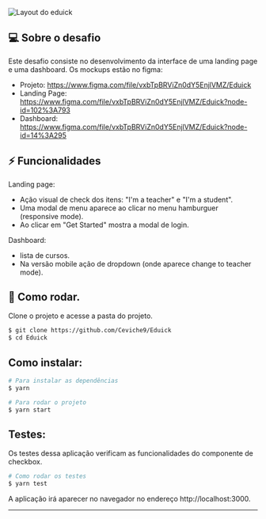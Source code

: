 ![Layout do eduick](https://user-images.githubusercontent.com/83431609/127244734-28fce8d5-ba8d-4a1c-80d7-de29ea28bb04.png)

## 💻 Sobre o desafio

Este desafio consiste no desenvolvimento da interface de uma landing page e uma dashboard. Os mockups estão no figma:

- Projeto: https://www.figma.com/file/vxbTpBRViZn0dY5EnjlVMZ/Eduick
- Landing Page: https://www.figma.com/file/vxbTpBRViZn0dY5EnjlVMZ/Eduick?node-id=102%3A793
- Dashboard: https://www.figma.com/file/vxbTpBRViZn0dY5EnjlVMZ/Eduick?node-id=14%3A295

## ⚡️ Funcionalidades

Landing page:

- Ação visual de check dos itens: "I'm a teacher" e "I'm a student".
- Uma modal de menu aparece ao clicar no menu hamburguer (responsive mode).
- Ao clicar em "Get Started" mostra a modal de login.

Dashboard:

- lista de cursos.
- Na versão mobile ação de dropdown (onde aparece change to teacher mode).

## 🚀 Como rodar.

Clone o projeto e acesse a pasta do projeto.

```bash
$ git clone https://github.com/Ceviche9/Eduick
$ cd Eduick
```
## Como instalar:
```bash
# Para instalar as dependências
$ yarn

# Para rodar o projeto
$ yarn start
```
## Testes:
Os testes dessa aplicação verificam as funcionalidades do componente de checkbox.
```bash
# Como rodar os testes
$ yarn test
```


A aplicação irá aparecer no navegador no endereço http://localhost:3000.

---
